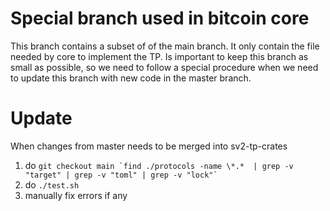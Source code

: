 # Special branch used in bitcoin core

This branch contains a subset of of the main branch. It only contain the file needed by core to
implement the TP. Is important to keep this branch as small as possible, so we need to follow a
special procedure when we need to update this branch with new code in the master branch.

# Update
When changes from master needs to be merged into sv2-tp-crates
1. do ``git checkout main `find ./protocols -name \*.*  | grep -v "target" | grep -v "toml" | grep -v "lock"` ``
2. do `./test.sh`
3. manually fix errors if any
